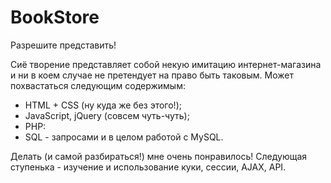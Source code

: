 # BookStore
Разрешите представить!

Сиё творение представляет собой некую имитацию интернет-магазина и ни в коем случае не претендует на право быть таковым. 
Может похвастаться следующим содержимым: 
- HTML + CSS (ну куда же без этого!);
- JavaScript, jQuery (совсем чуть-чуть);
- PHP:
- SQL - запросами и в целом работой с MySQL.

Делать (и самой разбираться!) мне очень понравилось!
Следующая ступенька - изучение и использование куки, сессии, AJAX, API. 


